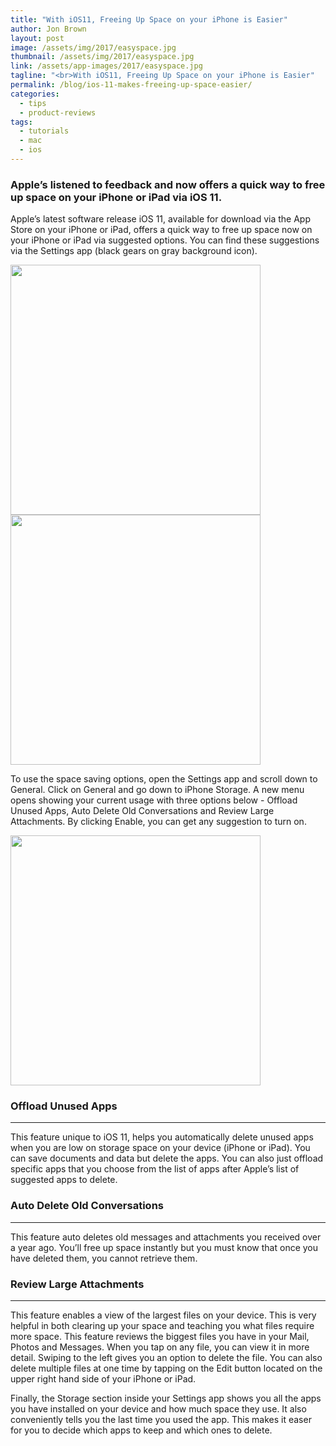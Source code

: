 ```yaml
---
title: "With iOS11, Freeing Up Space on your iPhone is Easier"
author: Jon Brown
layout: post
image: /assets/img/2017/easyspace.jpg
thumbnail: /assets/img/2017/easyspace.jpg
link: /assets/app-images/2017/easyspace.jpg
tagline: "<br>With iOS11, Freeing Up Space on your iPhone is Easier"
permalink: /blog/ios-11-makes-freeing-up-space-easier/
categories:
  - tips
  - product-reviews
tags:
  - tutorials
  - mac
  - ios
---
```

### Apple’s listened to feedback and now offers a quick way to free up space on your iPhone or iPad via iOS 11.

Apple’s latest software release iOS 11, available for download via the App Store on your iPhone or iPad, offers a quick way to free up space now on your iPhone or iPad via suggested options. You can find these suggestions via the Settings app (black gears on gray background icon).

<img src="{{ site.site_cdn }}/assets/img/blog/2017/easyspace/ios11_freeupspace_image_1.jpg" class="img-fluid rounded m-2" width="400" />

<img src="{{ site.site_cdn }}/assets/img/blog/2017/easyspace/ios11_freeupspace_image_2.jpg" class="img-fluid rounded m-2" width="400" />

To use the space saving options, open the Settings app and scroll down to General. Click on General and go down to iPhone Storage. A new menu opens showing your current usage with three options below - Offload Unused Apps, Auto Delete Old Conversations and Review Large Attachments. By clicking Enable, you can get any suggestion to turn on.

<img src="{{ site.site_cdn }}/assets/img/blog/2017/easyspace/ios11_freeupspace_image_3.jpg" class="img-fluid rounded m-2" width="400" />

### Offload Unused Apps
---
This feature unique to iOS 11, helps you automatically delete unused apps when you are low on storage space on your device (iPhone or iPad). You can save documents and data but delete the apps. You can also just offload specific apps that you choose from the list of apps after Apple’s list of suggested apps to delete.

### Auto Delete Old Conversations
---
This feature auto deletes old messages and attachments you received over a year ago. You’ll free up space instantly but you must know that once you have deleted them, you cannot retrieve them.

### Review Large Attachments
---
This feature enables a view of the largest files on your device. This is very helpful in both clearing up your space and teaching you what files require more space. This feature reviews the biggest files you have in your Mail, Photos and Messages. When you tap on any file, you can view it in more detail. Swiping to the left gives you an option to delete the file.  You can also delete multiple files at one time by tapping on the Edit button located on the upper right hand side of your iPhone or iPad.

Finally, the Storage section inside your Settings app shows you all the apps you have installed on your device and how much space they use. It also conveniently tells you the last time you used the app. This makes it easer for you to decide which apps to keep and which ones to delete.
